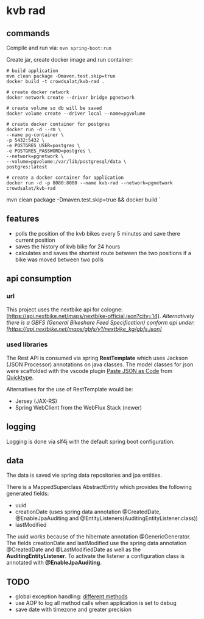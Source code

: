 # kvb rad 

## commands

Compile and run via: `mvn spring-boot:run`

Create jar, create docker image and run container: 

```shell
# build application
mvn clean package -Dmaven.test.skip=true
docker build -t crowdsalat/kvb-rad .

# create docker network
docker network create --driver bridge pgnetwork

# create volume so db will be saved
docker volume create --driver local --name=pgvolume

# create docker container for postgres
docker run -d --rm \
--name pg-container \
-p 5432:5432 \
-e POSTGRES_USER=postgres \
-e POSTGRES_PASSWORD=postgres \
--network=pgnetwork \
--volume=pgvolume:/var/lib/postgresql/data \
postgres:latest

# create a docker container for application
docker run -d -p 8080:8080 --name kvb-rad --network=pgnetwork crowdsalat/kvb-rad 
```
mvn clean package -Dmaven.test.skip=true && docker build `

## features

- polls the position of the kvb bikes every 5 minutes and save there current position
- saves the history of kvb bike for 24 hours 
- calculates and saves the shortest route between the two positions if a bike was moved between two polls


## api consumption

### url

This project uses the nextbike api for cologne: [https://api.nextbike.net/maps/nextbike-official.json?city=14]. *Alternatively there is a GBFS (General Bikeshare Feed Specification) conform api under: [https://api.nextbike.net/maps/gbfs/v1/nextbike_kg/gbfs.json]*

### used libraries

The Rest API is consumed via spring **RestTemplate** which uses Jackson (JSON Processor) annotations on java classes. The model classes for json were scaffolded with the vscode plugin [Paste JSON as Code](https://marketplace.visualstudio.com/items?itemName=quicktype.quicktype) from [Quicktype](https://github.com/quicktype/quicktype).

Alternatives for the use of RestTemplate would be:

- Jersey (JAX-RS)
- Spring WebClient from the WebFlux Stack (newer)

## logging

Logging is done via slf4j with the default spring boot configuration.

## data 

The data is saved vie spring data repositories and jpa entities. 

There is a MappedSuperclass AbstractEntity which provides the following generated fields: 

- uuid 
- creationDate (uses spring data annotation @CreatedDate, @EnableJpaAuditing and @EntityListeners(AuditingEntityListener.class))
- lastModified

The uuid works because of the hibernate annotation @GenericGenerator. 
The fields creationDate and lastModified use the spring data annotation @CreatedDate and @LastModifiedDate as well as the **AuditingEntityListener**. To activate the listener a configuration class is annotated with **@EnableJpaAuditing**.

## TODO

- global exception handling: [different methods](https://www.baeldung.com/exception-handling-for-rest-with-spring)
- use AOP to log all method calls when application is set to debug
- save date with timezone and greater precision

  

